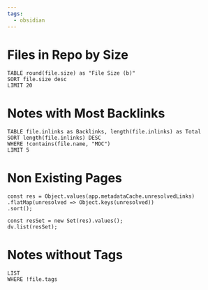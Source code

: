 ```yaml
---
tags:
  - obsidian
---
```

# Files in Repo by Size

```dataview  
TABLE round(file.size) as "File Size (b)"
SORT file.size desc
LIMIT 20
```

# Notes with Most Backlinks

```dataview
TABLE file.inlinks as Backlinks, length(file.inlinks) as Total
SORT length(file.inlinks) DESC
WHERE !contains(file.name, "MOC")
LIMIT 5
```

# Non Existing Pages

```dataviewjs
const res = Object.values(app.metadataCache.unresolvedLinks)
.flatMap(unresolved => Object.keys(unresolved))
.sort(); 

const resSet = new Set(res).values();
dv.list(resSet);

```

# Notes without Tags

```dataview
LIST
WHERE !file.tags
```

